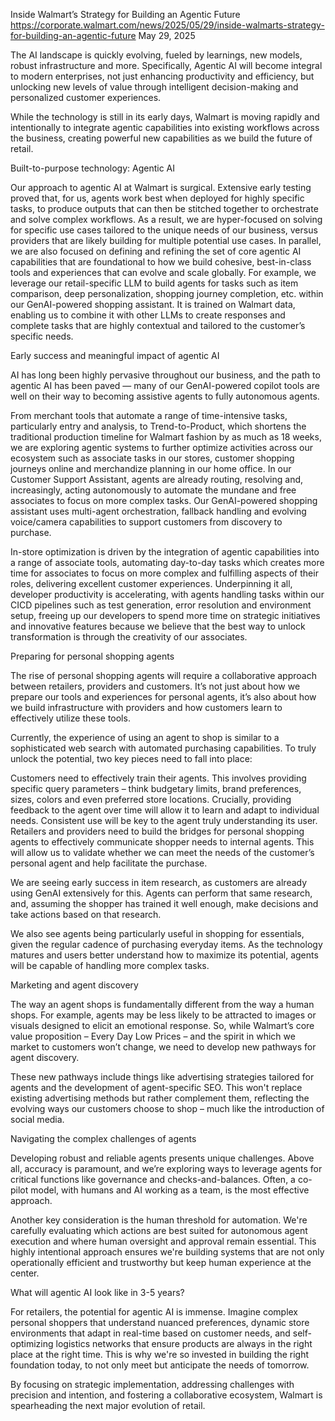 Inside Walmart’s Strategy for Building an Agentic Future
https://corporate.walmart.com/news/2025/05/29/inside-walmarts-strategy-for-building-an-agentic-future
May 29, 2025

The AI landscape is quickly evolving, fueled by learnings, new models, robust infrastructure and more. Specifically, Agentic AI will become integral to modern enterprises, not just enhancing productivity and efficiency, but unlocking new levels of value through intelligent decision-making and personalized customer experiences.



While the technology is still in its early days, Walmart is moving rapidly and intentionally to integrate agentic capabilities into existing workflows across the business, creating powerful new capabilities as we build the future of retail.



Built-to-purpose technology: Agentic AI


Our approach to agentic AI at Walmart is surgical. Extensive early testing proved that, for us, agents work best when deployed for highly specific tasks, to produce outputs that can then be stitched together to orchestrate and solve complex workflows. As a result, we are hyper-focused on solving for specific use cases tailored to the unique needs of our business, versus providers that are likely building for multiple potential use cases. In parallel, we are also focused on defining and refining the set of core agentic AI capabilities that are foundational to how we build cohesive, best-in-class tools and experiences that can evolve and scale globally. For example, we leverage our retail-specific LLM to build agents for tasks such as item comparison, deep personalization, shopping journey completion, etc. within our GenAI-powered shopping assistant. It is trained on Walmart data, enabling us to combine it with other LLMs to create responses and complete tasks that are highly contextual and tailored to the customer’s specific needs.



Early success and meaningful impact of agentic AI


AI has long been highly pervasive throughout our business, and the path to agentic AI has been paved — many of our GenAI-powered copilot tools are well on their way to becoming assistive agents to fully autonomous agents.



From merchant tools that automate a range of time-intensive tasks, particularly entry and analysis, to Trend-to-Product, which shortens the traditional production timeline for Walmart fashion by as much as 18 weeks, we are exploring agentic systems to further optimize activities across our ecosystem such as associate tasks in our stores, customer shopping journeys online and merchandize planning in our home office. In our Customer Support Assistant, agents are already routing, resolving and, increasingly, acting autonomously to automate the mundane and free associates to focus on more complex tasks. Our GenAI-powered shopping assistant  uses multi-agent orchestration, fallback handling and evolving voice/camera capabilities to support customers from discovery to purchase.



In-store optimization is driven by the integration of agentic capabilities into a range of associate tools, automating day-to-day tasks which creates more time for associates to focus on more complex and fulfilling aspects of their roles, delivering excellent customer experiences. Underpinning it all, developer productivity is accelerating, with agents handling tasks within our CICD pipelines such as test generation, error resolution and environment setup, freeing up our developers to spend more time on strategic initiatives and innovative features because we believe that the best way to unlock transformation is through the creativity of our associates.



Preparing for personal shopping agents


The rise of personal shopping agents will require a collaborative approach between retailers, providers and customers. It’s not just about how we prepare our tools and experiences for personal agents, it’s also about how we build infrastructure with providers and how customers learn to effectively utilize these tools.



Currently, the experience of using an agent to shop is similar to a sophisticated web search with automated purchasing capabilities. To truly unlock the potential, two key pieces need to fall into place:



Customers need to effectively train their agents. This involves providing specific query parameters – think budgetary limits, brand preferences, sizes, colors and even preferred store locations. Crucially, providing feedback to the agent over time will allow it to learn and adapt to individual needs. Consistent use will be key to the agent truly understanding its user.
Retailers and providers need to build the bridges for personal shopping agents to effectively communicate shopper needs to internal agents. This will allow us to validate whether we can meet the needs of the customer’s personal agent and help facilitate the purchase.


We are seeing early success in item research, as customers are already using GenAI extensively for this. Agents can perform that same research, and, assuming the shopper has trained it well enough, make decisions and take actions based on that research.



We also see agents being particularly useful in shopping for essentials, given the regular cadence of purchasing everyday items. As the technology matures and users better understand how to maximize its potential, agents will be capable of handling more complex tasks.



Marketing and agent discovery


The way an agent shops is fundamentally different from the way a human shops. For example, agents may be less likely to be attracted to images or visuals designed to elicit an emotional response. So, while Walmart’s core value proposition – Every Day Low Prices – and the spirit in which we market to customers won’t change, we need to develop new pathways for agent discovery.



These new pathways include things like advertising strategies tailored for agents and the development of agent-specific SEO. This won't replace existing advertising methods but rather complement them, reflecting the evolving ways our customers choose to shop – much like the introduction of social media.



Navigating the complex challenges of agents


Developing robust and reliable agents presents unique challenges. Above all, accuracy is paramount, and we’re exploring ways to leverage agents for critical functions like governance and checks-and-balances. Often, a co-pilot model, with humans and AI working as a team, is the most effective approach. 




Another key consideration is the human threshold for automation. We're carefully evaluating which actions are best suited for autonomous agent execution and where human oversight and approval remain essential. This highly intentional approach ensures we're building systems that are not only operationally efficient and trustworthy but keep human experience at the center.



What will agentic AI look like in 3-5 years?


For retailers, the potential for agentic AI is immense. Imagine complex personal shoppers that understand nuanced preferences, dynamic store environments that adapt in real-time based on customer needs, and self-optimizing logistics networks that ensure products are always in the right place at the right time. This is why we're so invested in building the right foundation today, to not only meet but anticipate the needs of tomorrow.



By focusing on strategic implementation, addressing challenges with precision and intention, and fostering a collaborative ecosystem, Walmart is spearheading the next major evolution of retail.